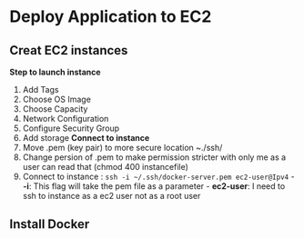 # Deploy Application to EC2 
## Creat EC2 instances
**Step to launch instance**
  1. Add Tags
  2. Choose OS Image 
  3. Choose Capacity
  4. Network Configuration
  5. Configure Security Group 
  6. Add storage 
**Connect to instance**
  1. Move .pem (key pair) to more secure location ~./ssh/
  2. Change persion of .pem to make permission stricter with only me as a user can read that (chmod 400 instancefile)
  3. Connect to instance : `ssh -i ~/.ssh/docker-server.pem ec2-user@Ipv4`
    - **-i**: This flag will take the pem file as a parameter
    - **ec2-user**: I need to ssh to instance as a ec2 user not as a root user

## Install Docker